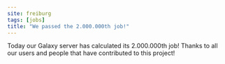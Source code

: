 ```yaml
---
site: freiburg
tags: [jobs]
title: "We passed the 2.000.000th job!"
---
```


Today our Galaxy server has calculated its 2.000.000th job! Thanks to all our users and people that have contributed to this project!
